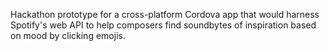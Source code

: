 Hackathon prototype for a cross-platform Cordova app that would harness Spotify's web API to help composers find soundbytes of inspiration based on mood by clicking emojis. 

